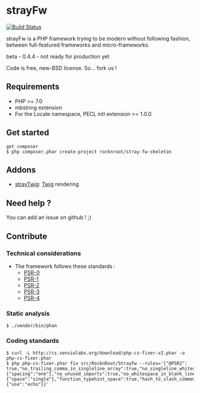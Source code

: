 # strayFw

[![Build Status](https://travis-ci.org/RocknRoot/strayFw.png?branch=master)](https://travis-ci.org/RocknRoot/strayFw)

strayFw is a PHP framework trying to be modern without following fashion, between full-featured frameworks and micro-frameworks.

beta - 0.4.4 - not ready for production yet

Code is free, new-BSD license. So... fork us !

## Requirements

* PHP >= 7.0
* mbstring extension
* For the Locale namespace, PECL intl extension >= 1.0.0

## Get started

    get composer
    $ php composer.phar create-project rocknroot/stray-fw-skeleton

## Addons

* [strayTwig](https://github.com/RocknRoot/strayTwig 'strayTwig'): [Twig](http://twig.sensiolabs.org/ 'Twig') rendering

## Need help ?

You can add an issue on github ! ;)

## Contribute

### Technical considerations

* The framework follows these standards :
    * [PSR-0](https://github.com/php-fig/fig-standards/blob/master/accepted/PSR-0.md 'PSR-0')
    * [PSR-1](https://github.com/php-fig/fig-standards/blob/master/accepted/PSR-1-basic-coding-standard.md 'PSR-1')
    * [PSR-2](https://github.com/php-fig/fig-standards/blob/master/accepted/PSR-2-coding-style-guide.md 'PSR-2')
    * [PSR-3](https://github.com/php-fig/fig-standards/blob/master/accepted/PSR-3-logger-interface.md 'PSR-3')
    * [PSR-4](https://github.com/php-fig/fig-standards/blob/master/accepted/PSR-4-autoloader.md 'PSR-4')

### Static analysis

    $ ./vendor/bin/phan

### Coding standards

    $ curl -L http://cs.sensiolabs.org/download/php-cs-fixer-v2.phar -o php-cs-fixer.phar
    $ php php-cs-fixer.phar fix src/RocknRoot/StrayFw --rules='{"@PSR2": true,"no_trailing_comma_in_singleline_array":true,"no_singleline_whitespace_before_semicolons":true,"concat_space":{"spacing":"one"},"no_unused_imports":true,"no_whitespace_in_blank_line":true,"ordered_imports":true,"blank_line_after_opening_tag":true,"declare_equal_normalize":{"space":"single"},"function_typehint_space":true,"hash_to_slash_comment":true,"lowercase_cast":true,"method_separation":true,"native_function_casing":true,"no_blank_lines_after_class_opening":true,"no_blank_lines_after_phpdoc":true,"no_leading_import_slash":true,"no_leading_namespace_whitespace":true,"no_mixed_echo_print":{"use":"echo"}}'
